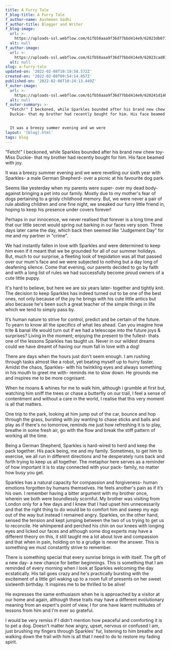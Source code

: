 ```yaml
---
title: A Furry Tale
f_blog-title: A Furry Tale
f_author-name: Aashmeen Sodhi
f_author-title: Blogger and Writer
f_blog-image:
  url: >-
    https://uploads-ssl.webflow.com/61fb58aaa9f36d77bbd414e9/62023db07177224bfe508c6e_furry_header.jpg
  alt: null
f_author-image:
  url: >-
    https://uploads-ssl.webflow.com/61fb58aaa9f36d77bbd414e9/62023cad873d4d188ad00450_vslide14.png
  alt: null
slug: a-furry-tale
updated-on: '2022-02-08T10:19:58.572Z'
created-on: '2022-02-08T09:54:14.857Z'
published-on: '2022-02-08T10:24:13.449Z'
f_outer-image:
  url: >-
    https://uploads-ssl.webflow.com/61fb58aaa9f36d77bbd414e9/620241d148c2a8d49c1f722e_furry.jpg
  alt: null
f_outer-summary: >-
  "Fetch!" I beckoned, while Sparkles bounded after his brand new chew toy- Miss
  Duckie- that my brother had recently bought for him. His face beamed with joy.


  It was a breezy summer evening and we were
layout: '[blog].html'
tags: blog
---
```


"Fetch!" I beckoned, while Sparkles bounded after his brand new chew toy- Miss Duckie- that my brother had recently bought for him. His face beamed with joy.

  

It was a breezy summer evening and we were revelling our sixth year with Sparkles- a male German Shepherd- over a picnic at his favourite dog park.

  

Seems like yesterday when my parents were super- over my dead body- against bringing a pet into our family. Mostly due to my mother's fear of dogs pertaining to a grisly childhood memory. But, we were never a pair of rule abiding children and one fine night, we sneaked our furry little friend in, hoping to keep his presence under covers forever!

  

Perhaps in our innocence, we never realised that forever is a long time and that our little secret would spring out barking in our faces very soon. Three days later came the day, which back then seemed like "Judgement Day" for me and my partner in "crime".

  

We had instantly fallen in love with Sparkles and were determined to keep him even if it meant that we be grounded for all of our summer holidays. But, much to our surprise, a fleeting look of trepidation was all that passed over our mum's face and we were subjected to nothing but a day long of deafening silence. Come that evening, our parents decided to go by faith and with a long list of rules we had successfully become proud owners of a cute little puppy.

  

It's hard to believe, but here we are six years later- together and tightly knit. The decision to keep Sparkles has indeed turned out to be one of the best ones, not only because of the joy he brings with his cute little antics but also because he's been such a great teacher of the simple things in life which we tend to simply pass by.

  

It’s human nature to strive for control, predict and be certain of the future. To yearn to know all the specifics of what lies ahead. Can you imagine how trite & banal life would turn out if we had a telescope into the future joys & surprises? Living in the moment; enjoying the present to the fullest- thats one of the lessons Sparkles has taught us. Never in our wildest dreams could we have dreamt of having our mum fall in love with a dog!

  

There are days when the hours just don't seem enough. I am rushing through tasks almost like a robot, yet beating myself up to hurry faster. Amidst the chaos, Sparkles- with his twinkling eyes and always something in his mouth to greet me with- reminds me to slow down. He grounds me and inspires me to be more cognisant.

  

When he moans & whines for me to walk him, although i grumble at first but, watching him sniff the trees or chase a butterfly on our trail, I feel a sense of contentment and without a care in the world, I realise that this very moment is all that matters.

One trip to the park, looking at him jump out of the car, bounce and hop through the grass, bursting with joy wanting to chase sticks and balls and play as if there's no tomorrow, reminds me just how refreshing it is to play, breathe in some fresh air, go with the flow and break the stiff pattern of working all the time.

  

Being a German Shepherd, Sparkles is hard-wired to herd and keep the pack together. His pack being, me and my family. Sometimes, to get him to exercise, we all run in different directions and he desperately runs back and forth trying to keep us all together. The metaphor here serves as a reminder of how important it is to stay connected with your pack- family, no matter how busy you get.

  

Sparkles has a natural capacity for compassion and forgiveness- human emotions forgotten by humans themselves. He feels another's pain as if it’s his own. I remember having a bitter argument with my brother once, wherein we both were boundlessly scornful. My brother was visiting from London only for a few days and I knew that I had upset him unnecessarily and that the right thing to do would be to comfort him and sweep my ego out of the way but instead I remained angry. Sparkles, on the other hand, sensed the tension and kept jumping between the two of us trying to get us to reconcile. He whimpered and perched his chin on our knees with longing eyes and licked our faces and although some dog experts may have a different theory on this, it still taught me a lot about love and compassion and that when in pain, holding on to a grudge is never the answer. This is something we must constantly strive to remember.

  

There is something special that every sunrise brings in with itself. The gift of a new day- a new chance for better beginnings. This is something that I am reminded of every morning when I look at Sparkles welcoming the day ecstatically. His tail goes crazy and he's practically bursting with the excitement of a little girl waking up to a room full of presents on her sweet sixteenth birthday. It inspires me to be thrilled to be alive!

He expresses the same enthusiasm when he is approached by a visitor at our home and again, although these traits may have a different evolutionary meaning from an expert's point of view, I for one have learnt multitudes of lessons from him and I'm ever so grateful.

  

I would be very remiss if I didn't mention how peaceful and comforting it is to pet a dog. Doesn't matter how angry, upset, nervous or confused I am, just brushing my fingers through Sparkles' fur, listening to him breathe and walking down the trail with him is all that I need to do to restore my fading spirit.
